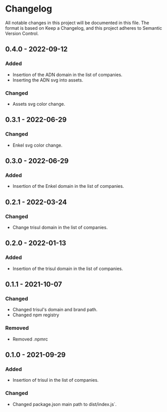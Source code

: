 # Changelog
All notable changes in this project will be documented in this file.
The format is based on Keep a Changelog, and this project adheres to Semantic Version Control.

## 0.4.0 - 2022-09-12
### Added
- Insertion of the ADN domain in the list of companies.
- Inserting the ADN svg into assets.

### Changed
- Assets svg color change.

## 0.3.1 - 2022-06-29
### Changed
- Enkel svg color change.

## 0.3.0 - 2022-06-29
### Added
- Insertion of the Enkel domain in the list of companies.

## 0.2.1 - 2022-03-24
### Changed
- Change trisul domain in the list of companies.

## 0.2.0 - 2022-01-13
### Added
- Insertion of the trisul domain in the list of companies.

## 0.1.1 - 2021-10-07
### Changed
- Changed trisul's domain and brand path.
- Changed npm registry

### Removed
- Removed .npmrc

## 0.1.0 - 2021-09-29
### Added
- Insertion of trisul in the list of companies.

### Changed
- Changed package.json main path to dist/index.js`.
